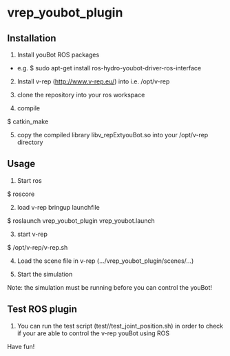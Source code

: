 vrep_youbot_plugin
==================

Installation
--

1) Install youBot ROS packages
- e.g.  $ sudo apt-get install ros-hydro-youbot-driver-ros-interface

2) Install v-rep (http://www.v-rep.eu/) into i.e. /opt/v-rep


3) clone the repository into your ros workspace

4) compile

$ catkin_make

5) copy the compiled library libv_repExtyouBot.so into your /opt/v-rep directory


Usage
--

1) Start ros

$ roscore

2) load v-rep bringup launchfile

$ roslaunch vrep_youbot_plugin vrep_youbot.launch 

3) start v-rep

$ /opt/v-rep/v-rep.sh

4) Load the scene file in v-rep (.../vrep_youbot_plugin/scenes/...) 

5) Start the simulation

Note: the simulation must be running before you can control the youBot!


Test ROS plugin
--
1) You can run the test script (test//test_joint_position.sh) in order to check if your are able to control the v-rep youBot using ROS


Have fun!






